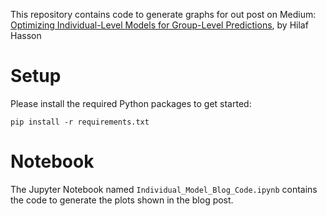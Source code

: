 This repository contains code to generate graphs for out post on Medium: 
<a href="https://medium.com/lumiata/optimizing-individual-level-models-for-group-level-predictions-655243e88344"> Optimizing Individual-Level Models for Group-Level Predictions</a>, by Hilaf Hasson
<br>

# Setup
Please install the required Python packages to get started: 
```
pip install -r requirements.txt
```

# Notebook
The Jupyter Notebook named `Individual_Model_Blog_Code.ipynb` contains the code to generate the plots shown in the blog post.

